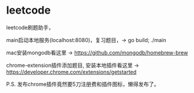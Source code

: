 # leetcode

leetcode刷题助手，

main启动本地服务(localhost:8080)，复习题目，-> go build; ./main

mac安装mongodb看这里 -> https://github.com/mongodb/homebrew-brew

chrome-extension插件添加题目, 安装本地插件看这里 -> https://developer.chrome.com/extensions/getstarted

P.S.
发布chrome插件竟然要5刀注册费和插件图标，懒得发布了。
